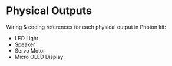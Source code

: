 # Physical Outputs

Wiring & coding references for each physical output in Photon kit:

* LED Light
* Speaker
* Servo Motor
* Micro OLED Display

